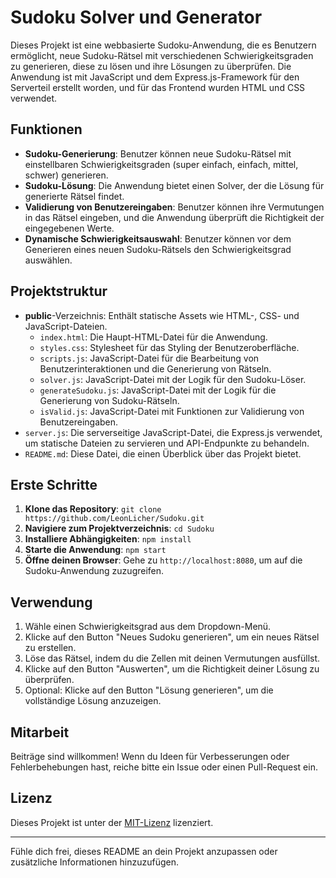 # Sudoku Solver und Generator

Dieses Projekt ist eine webbasierte Sudoku-Anwendung, die es Benutzern ermöglicht, neue Sudoku-Rätsel mit verschiedenen Schwierigkeitsgraden zu generieren, diese zu lösen und ihre Lösungen zu überprüfen. Die Anwendung ist mit JavaScript und dem Express.js-Framework für den Serverteil erstellt worden, und für das Frontend wurden HTML und CSS verwendet.

## Funktionen

- **Sudoku-Generierung**: Benutzer können neue Sudoku-Rätsel mit einstellbaren Schwierigkeitsgraden (super einfach, einfach, mittel, schwer) generieren.
- **Sudoku-Lösung**: Die Anwendung bietet einen Solver, der die Lösung für generierte Rätsel findet.
- **Validierung von Benutzereingaben**: Benutzer können ihre Vermutungen in das Rätsel eingeben, und die Anwendung überprüft die Richtigkeit der eingegebenen Werte.
- **Dynamische Schwierigkeitsauswahl**: Benutzer können vor dem Generieren eines neuen Sudoku-Rätsels den Schwierigkeitsgrad auswählen.

## Projektstruktur

- **public**-Verzeichnis: Enthält statische Assets wie HTML-, CSS- und JavaScript-Dateien.
  - `index.html`: Die Haupt-HTML-Datei für die Anwendung.
  - `styles.css`: Stylesheet für das Styling der Benutzeroberfläche.
  - `scripts.js`: JavaScript-Datei für die Bearbeitung von Benutzerinteraktionen und die Generierung von Rätseln.
  - `solver.js`: JavaScript-Datei mit der Logik für den Sudoku-Löser.
  - `generateSudoku.js`: JavaScript-Datei mit der Logik für die Generierung von Sudoku-Rätseln.
  - `isValid.js`: JavaScript-Datei mit Funktionen zur Validierung von Benutzereingaben.
- `server.js`: Die serverseitige JavaScript-Datei, die Express.js verwendet, um statische Dateien zu servieren und API-Endpunkte zu behandeln.
- `README.md`: Diese Datei, die einen Überblick über das Projekt bietet.

## Erste Schritte

1. **Klone das Repository**: `git clone https://github.com/LeonLicher/Sudoku.git`
2. **Navigiere zum Projektverzeichnis**: `cd Sudoku`
3. **Installiere Abhängigkeiten**: `npm install`
4. **Starte die Anwendung**: `npm start`
5. **Öffne deinen Browser**: Gehe zu `http://localhost:8080`, um auf die Sudoku-Anwendung zuzugreifen.

## Verwendung

1. Wähle einen Schwierigkeitsgrad aus dem Dropdown-Menü.
2. Klicke auf den Button "Neues Sudoku generieren", um ein neues Rätsel zu erstellen.
3. Löse das Rätsel, indem du die Zellen mit deinen Vermutungen ausfüllst.
4. Klicke auf den Button "Auswerten", um die Richtigkeit deiner Lösung zu überprüfen.
5. Optional: Klicke auf den Button "Lösung generieren", um die vollständige Lösung anzuzeigen.

## Mitarbeit

Beiträge sind willkommen! Wenn du Ideen für Verbesserungen oder Fehlerbehebungen hast, reiche bitte ein Issue oder einen Pull-Request ein.

## Lizenz

Dieses Projekt ist unter der [MIT-Lizenz](LICENSE) lizenziert.

---

Fühle dich frei, dieses README an dein Projekt anzupassen oder zusätzliche Informationen hinzuzufügen.
